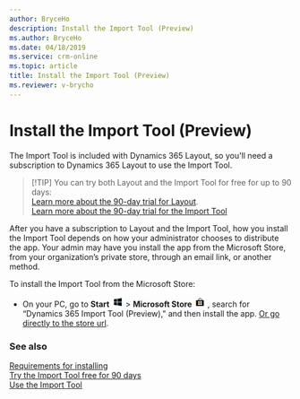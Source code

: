 ```yaml
---
author: BryceHo
description: Install the Import Tool (Preview)
ms.author: BryceHo
ms.date: 04/18/2019
ms.service: crm-online
ms.topic: article
title: Install the Import Tool (Preview)
ms.reviewer: v-brycho
---
```


# Install the Import Tool (Preview)

The Import Tool is included with Dynamics 365 Layout, so you'll need a subscription to Dynamics 365 Layout to use the Import Tool.

> [!TIP] You can try both Layout and the Import Tool for free for up to 90 days:<br>[Learn more about the 90-day trial for Layout](https://docs.microsoft.com/en-us/dynamics365/mixed-reality/layout/try-layout-free).<br>[Learn more about the 90-day trial for the Import Tool](try-import-tool-free.md)

After you have a subscription to Layout and the Import Tool, how you install the Import Tool depends on how your administrator chooses 
to distribute the app. Your admin may have you install the app from the Microsoft Store, from your organization’s private store, 
through an email link, or another method.

To install the Import Tool from the Microsoft Store:

- On your PC, go to **Start** ![Start button](media/windows-button.png "Starta button") > **Microsoft Store** 
![Store button](media/store-button.png "Store button") , search for “Dynamics 365 Import Tool (Preview)," and then install the app. 
[Or go directly to the store url](https://www.microsoft.com/en-us/p/microsoft-dynamics-365-import-tool-preview/9nbf1cgb7khx?rtc=1&activetab=pivot:overviewtab).

### See also
[Requirements for installing](requirements.md)<br>
[Try the Import Tool free for 90 days](try-import-tool-free.md)<br>
[Use the Import Tool](import-tool.md)
